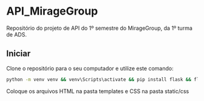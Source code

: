 # API_MirageGroup
Repositório do projeto de API do 1º semestre do MirageGroup, da 1º turma de ADS.

## Iniciar
Clone o repositório para o seu computador e utilize este comando: 
```bash
python -m venv venv && venv\Scripts\activate && pip install flask && flask run
```

Coloque os arquivos HTML na pasta templates e CSS na pasta static/css
